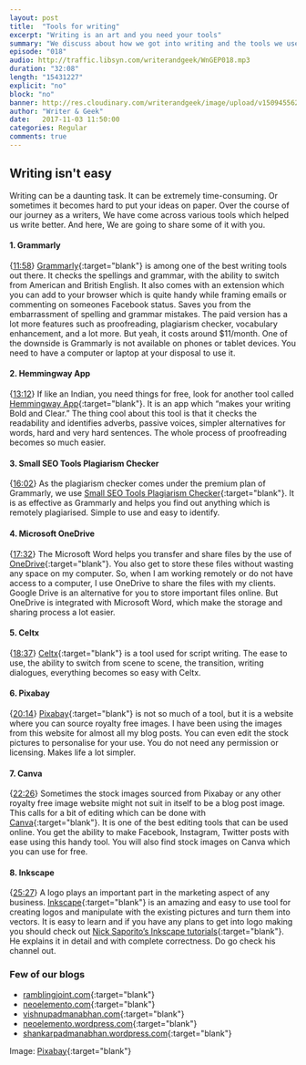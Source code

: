 ```yaml
---
layout: post
title:  "Tools for writing"
excerpt: "Writing is an art and you need your tools"
summary: "We discuss about how we got into writing and the tools we use"
episode: "018"
audio: http://traffic.libsyn.com/writerandgeek/WnGEP018.mp3
duration: "32:08"
length: "15431227"
explicit: "no"
block: "no"
banner: http://res.cloudinary.com/writerandgeek/image/upload/v1509455625/write.jpg
author: "Writer & Geek"
date:   2017-11-03 11:50:00
categories: Regular
comments: true
---
```


## Writing isn't easy
Writing can be a daunting task. It can be extremely time-consuming. Or sometimes it becomes hard to put your ideas on paper. Over the course of our journey as a writers, We have come across various tools which helped us write better. And here, We are going to share some of it with you.

#### 1. Grammarly
{[11:58](#t=00:11:58)} [Grammarly](https://app.grammarly.com/){:target="blank"} is among one of the best writing tools out there. It checks the spellings and grammar, with the ability to switch from American and British English. It also comes with an extension which you can add to your browser which is quite handy while framing emails or commenting on someones Facebook status. Saves you from the embarrassment of spelling and grammar mistakes. The paid version has a lot more features such as proofreading, plagiarism checker, vocabulary enhancement, and a lot more. But yeah, it costs around $11/month. One of the downside is Grammarly is not available on phones or tablet devices. You need to have a computer or laptop at your disposal to use it.

#### 2. Hemmingway App
{[13:12](#t=00:13:12)} If like an Indian, you need things for free, look for another tool called [Hemmingway App](http://www.hemingwayapp.com/){:target="blank"}. It is an app which “makes your writing Bold and Clear.” The thing cool about this tool is that it checks the readability and identifies adverbs, passive voices, simpler alternatives for words, hard and very hard sentences. The whole process of proofreading becomes so much easier.

#### 3. Small SEO Tools Plagiarism Checker
{[16:02](#t=00:16:02)} As the plagiarism checker comes under the premium plan of Grammarly, we use [Small SEO Tools Plagiarism Checker](https://smallseotools.com/plagiarism-checker/){:target="blank"}. It is as effective as Grammarly and helps you find out anything which is remotely plagiarised. Simple to use and easy to identify.

#### 4. Microsoft OneDrive
{[17:32](#t=00:17:32)} The Microsoft Word helps you transfer and share files by the use of [OneDrive](https://onedrive.live.com/){:target="blank"}. You also get to store these files without wasting any space on my computer. So, when I am working remotely or do not have access to a computer, I use OneDrive to share the files with my clients.
Google Drive is an alternative for you to store important files online. But OneDrive is integrated with Microsoft Word, which make the storage and sharing process a lot easier.

#### 5. Celtx
{[18:37](#t=00:18:37)} [Celtx](https://www.celtx.com/index.html){:target="blank"} is a tool used for script writing. The ease to use, the ability to switch from scene to scene, the transition, writing dialogues, everything becomes so easy with Celtx.

#### 6. Pixabay
{[20:14](#t=00:20:14)} [Pixabay](https://pixabay.com/){:target="blank"} is not so much of a tool, but it is a website where you can source royalty free images. I have been using the images from this website for almost all my blog posts. You can even edit the stock pictures to personalise for your use. You do not need any permission or licensing. Makes life a lot simpler.

#### 7. Canva
{[22:26](#t=00:22:26)} Sometimes the stock images sourced from Pixabay or any other royalty free image website might not suit in itself to be a blog post image. This calls for a bit of editing which can be done with [Canva](https://www.canva.com/){:target="blank"}. It is one of the best editing tools that can be used online. You get the ability to make Facebook, Instagram, Twitter posts with ease using this handy tool. You will also find stock images on Canva which you can use for free.

#### 8. Inkscape
{[25:27](#t=00:25:27)} A logo plays an important part in the marketing aspect of any business. [Inkscape](https://inkscape.org/en/release/0.92.2/){:target="blank"} is an amazing and easy to use tool for creating logos and manipulate with the existing pictures and turn them into vectors. It is easy to learn and if you have any plans to get into logo making you should check out [Nick Saporito’s Inkscape tutorials](https://www.youtube.com/channel/UCEQXp_fcqwPcqrzNtWJ1w9w){:target="blank"}. He explains it in detail and with complete correctness. Do go check his channel out.

### Few of our blogs

- [ramblingjoint.com](https://ramblingjoint.com){:target="blank"}
- [neoelemento.com](http://neoelemento.com){:target="blank"}
- [vishnupadmanabhan.com](http://vishnupadmanabhan.com){:target="blank"}
- [neoelemento.wordpress.com](http://neoelemento.wordpress.com){:target="blank"}
- [shankarpadmanabhan.wordpress.com](http://shankarpadmanabhan.wordpress.com){:target="blank"}

Image: [Pixabay](https://pixabay.com/en/blur-business-desk-drink-education-1869579/){:target="blank"}